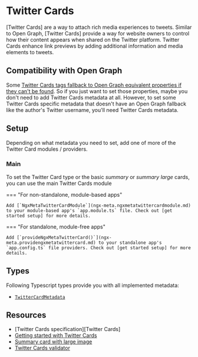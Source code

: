 # Twitter Cards

[Twitter Cards] are a way to attach rich media experiences to tweets. Similar to Open Graph, [Twitter Cards] provide a way for website owners to control how their content appears when shared on the Twitter platform. Twitter Cards enhance link previews by adding additional information and media elements to tweets.

## Compatibility with Open Graph

Some [Twitter Cards tags fallback to Open Graph equivalent properties if they can't be found](https://developer.twitter.com/en/docs/twitter-for-websites/cards/overview/markup). So if you just want to set those properties, maybe you don't need to add Twitter Cards metadata at all. However, to set some Twitter Cards specific metadata that doesn't have an Open Graph fallback like the author's Twitter username, you'll need Twitter Cards metadata.

## Setup

Depending on what metadata you need to set, add one of more of the Twitter Card modules / providers.

### Main

To set the Twitter Card type or the basic _summary_ or _summary large_ cards, you can use the main Twitter Cards module

=== "For non-standalone, module-based apps"

    Add [`NgxMetaTwitterCardModule`](ngx-meta.ngxmetatwittercardmodule.md) to your module-based app's `app.module.ts` file. Check out [get started setup] for more details.

=== "For standalone, module-free apps"

    Add [`provideNgxMetaTwitterCard()`](ngx-meta.providengxmetatwittercard.md) to your standalone app's `app.config.ts` file providers. Check out [get started setup] for more details.

## Types

Following Typescript types provide you with all implemented metadata:

- [`TwitterCardMetadata`](ngx-meta.twittercard.md)

## Resources

- [Twitter Cards specification][Twitter Cards]
- [Getting started with Twitter Cards](https://developer.twitter.com/en/docs/twitter-for-websites/cards/guides/getting-started)
- [Summary card with large image](https://developer.twitter.com/en/docs/twitter-for-websites/cards/overview/summary-card-with-large-image)
- [Twitter Cards validator](https://cards-dev.twitter.com/validator)
